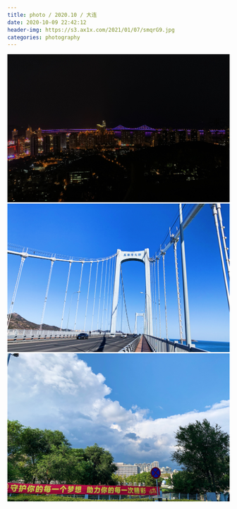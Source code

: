 ```yaml
---
title: photo / 2020.10 / 大连
date: 2020-10-09 22:42:12
header-img: https://s3.ax1x.com/2021/01/07/smqrG9.jpg
categories: photography
---
```


![](201009-1/01.jpg)
![](201009-1/02.jpg)
![](201009-1/03.jpg)
